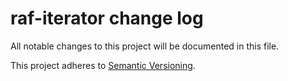 # raf-iterator change log

All notable changes to this project will be documented in this file.

This project adheres to [Semantic Versioning](http://semver.org/).

